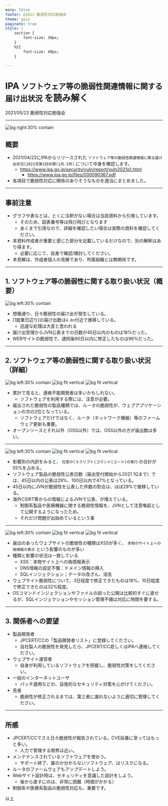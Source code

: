 ```yaml
---
marp: false
footer: @2021 脆弱性対応勉強会 
theme: gaia
paginate: true
style: |
    section {
        font-size: 30px;
    }
    h2{
        font-size: 40px;
    }

---
```


<!-- _class: lead -->

# IPA `ソフトウェア等の脆弱性関連情報に関する届け出状況` を読み解く

2021/05/23
脆弱性対応勉強会

---

![bg right:30% contain](./001-siteTop.png)

## 概要

- 2021/04/22にIPAからリリースされた `ソフトウェア等の脆弱性関連情報に関る届け出状況[2021念第1四半期(1月-3月)` について中身を確認します。
  - https://www.ipa.go.jp/security/vuln/report/vuln2021q1.html
    - https://www.ipa.go.jp/files/000090367.pdf
- 各項目で脆弱性対応に関係のありそうなものを適当にまとめました。

---

<!-- _class: invert -->

## 事前注意

- グラフや表などは、とくに注釈がない場合は当該資料から引用しています。
  - そのため、図表番号等は飛び飛びとなります
  - あくまで引用なので、詳細を確認したい場合は実際の資料を確認してください。
- 本資料作成者が重要と感じた部分を記載しているだけなので、別の解釈はあり得ます。
  - 必要に応じて、自身で確認/検討してください。
- 本見解は、作成者個人の見解であり、所属組織とは無関係です。

---

## 1. ソフトウェア等の脆弱性に関する取り扱い状況（概要）

![bg left:30% contain](./002-transition.png)

- 想像通り、日々脆弱性の届け出が発生している。
- [1就業日辺り]の届け出数は`4.0n`付近で推移している。
  - 迅速な処理は大変と思われる
- 届け出受理からJVN公表までの日数が45日以内のものは18%だった。
- WEBサイトの脆弱性で、通知後90日以内に修正したものは96%だった。

---

## 2. ソフトウェア等の脆弱性に関する取り扱い状況（詳細）

![bg left:30% contain](./003-unableToContact.png)
![bg fit vertical](./004-productType.png)
![bg fit vertical](./005-ossOrClosedSource.png)

- 累計で見ると、連絡不能開発者は多いかもしれない。
  - ソフトウェアを利用する際には、注意が必要。
- 届出された脆弱性の製品種類では、ルータの脆弱性が、ウェブアプリケーションの次の2位となっている。
  - ソフトウェアだけではなく、ルータ（ネットワーク機器）等のファームウェア更新も重要。
- オープンソースとそれ以外（OSS以外）では、OSS以外の方が届出数は多い。

---

![bg left:30% contain](./006-vulnImpact.png)
![bg fit vertical](./007-publicationStatus.png)
![bg fit vertical](./008-numOfPublications.png)

- 影響別の内訳をみると、 `任意の(スクリプト|コマンド|コード)の実行` の合計が55%を占める。
- ソフトウェア製品の脆弱性公表日数（届出受付開始から2021 1Qまで）では、45日以内の公表は29%、100日以内で47%となっている。
- 45日以内にJVNが脆弱性を公表した件数の割合は、ほぼ29%で推移している。
- 海外CSIRT等からの情報によるJVNで公表、が増えている。
  - 制御系製品や医療機器に関する脆弱性情報を、JVNとして注意喚起として公開するようになったため。
  - それだけ問題が出始めているという事

---

![bg left:30% contain](./009-webVulnNotifications.png)
![bg fit vertical](./010-webVulnImpacts.png)
![bg fit vertical](./011-trendOfDays2FixWebVuln.png)

- 届出のあったウェブサイトの脆弱性の種類はXSSが多く、 `本物のサイト上への偽情報の表示` という影響のものが多い
- 種類と影響の状況は一致している
  - XSS：本物サイト上への偽情報表示
  - DNS情報の設定不備：ドメイン情報の挿入
  - SQLインジェクション；データの改ざん、消去
- ウェブサイト脆弱性について、3日程度で修正できたものは18%、10日程度で修正できたのは32%程度。
- OSコマンドインジェクションやファイルの誤った公開は比較的すぐに直せるが、SQLインジェクションやセッション管理不備は対応に時間を要する。

---

## 3. 関係者への要望

- 製品開発者
  - JPCERT/CCの「製品開発者リスト」に登録してください。
  - 自社製人の脆弱性を発見したら、JPCERT/CC若しくはIPAへ連絡してください。
- ウェブサイト運営者
  - 自身が利用しているソフトウェアを把握し、脆弱性対策をしてください。
- 一般のインターネットユーザ
  - パッチ適用などの、自発的なセキュリティ対策を心がけてください。
- 見者
  - 脆弱性が修正されるまでは、第三者に漏れないように適切に管理してください。

---

## 所感

- JPCERT/CCでさえ日々脆弱性が報告されている。CVE採番に至ってはもっと多い。
  - 人力で管理する限界は近い。
- メンテナンスされているソフトウェアを使おう。
  - サポート終了、誰のか分からないソフトウェア、はリスクになる。
- ルータのファームウェアもアップデートしよう。
- Webサイト設計時は、セキュリティを意識した設計をしよう。
  - 後から直すにのは、非常に困難（時間がかかる）
- 制御系や医療系製品の脆弱性対応も、重要です。

以上